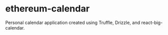 # ethereum-calendar
Personal calendar application created using Truffle, Drizzle, and react-big-calendar.
